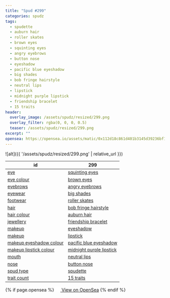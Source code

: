 ```yaml
---
title: "Spud #299"
categories: spudz
tags:
  - spudette
  - auburn hair
  - roller skates
  - brown eyes
  - squinting eyes
  - angry eyebrows
  - button nose
  - eyeshadow
  - pacific blue eyeshadow
  - big shades
  - bob fringe hairstyle
  - neutral lips
  - lipstick
  - midnight purple lipstick
  - friendship bracelet
  - 15 traits
header:
  overlay_image: /assets/spudz/resized/299.png
  overlay_filter: rgba(0, 0, 0, 0.5)
  teaser: /assets/spudz/resized/299.png
excerpt: ""
opensea: https://opensea.io/assets/matic/0x112d18c861d401b3145d39236bf149f01e18beed/299
---
```

![alt]({{ '/assets/spudz/resized/299.png' | relative_url }})

| id | 299 |
|-|-|
| <a href="/traits/eye/#trait-type">eye</a> | <a href="/traits/eye/squinting-eyes/1/#trait">squinting eyes</a> |
| <a href="/traits/eye-colour/#trait-type">eye colour</a> | <a href="/traits/eye-colour/brown-eyes/1/#trait">brown eyes</a> |
| <a href="/traits/eyebrows/#trait-type">eyebrows</a> | <a href="/traits/eyebrows/angry-eyebrows/1/#trait">angry eyebrows</a> |
| <a href="/traits/eyewear/#trait-type">eyewear</a> | <a href="/traits/eyewear/big-shades/1/#trait">big shades</a> |
| <a href="/traits/footwear/#trait-type">footwear</a> | <a href="/traits/footwear/roller-skates/1/#trait">roller skates</a> |
| <a href="/traits/hair/#trait-type">hair</a> | <a href="/traits/hair/bob-fringe-hairstyle/1/#trait">bob fringe hairstyle</a> |
| <a href="/traits/hair-colour/#trait-type">hair colour</a> | <a href="/traits/hair-colour/auburn-hair/1/#trait">auburn hair</a> |
| <a href="/traits/jewellery/#trait-type">jewellery</a> | <a href="/traits/jewellery/friendship-bracelet/1/#trait">friendship bracelet</a> |
| <a href="/traits/makeup/#trait-type">makeup</a> | <a href="/traits/makeup/eyeshadow/1/#trait">eyeshadow</a> |
| <a href="/traits/makeup/#trait-type">makeup</a> | <a href="/traits/makeup/lipstick/1/#trait">lipstick</a> |
| <a href="/traits/makeup-eyeshadow-colour/#trait-type">makeup eyeshadow colour</a> | <a href="/traits/makeup-eyeshadow-colour/pacific-blue-eyeshadow/1/#trait">pacific blue eyeshadow</a> |
| <a href="/traits/makeup-lipstick-colour/#trait-type">makeup lipstick colour</a> | <a href="/traits/makeup-lipstick-colour/midnight-purple-lipstick/1/#trait">midnight purple lipstick</a> |
| <a href="/traits/mouth/#trait-type">mouth</a> | <a href="/traits/mouth/neutral-lips/1/#trait">neutral lips</a> |
| <a href="/traits/nose/#trait-type">nose</a> | <a href="/traits/nose/button-nose/1/#trait">button nose</a> |
| <a href="/traits/spud-type/#trait-type">spud type</a> | <a href="/traits/spud-type/spudette/1/#trait">spudette</a> |
| <a href="/traits/trait-count/#trait-type">trait count</a> | <a href="/traits/trait-count/15-traits/1/#trait">15 traits</a> |

{% if page.opensea %}
<a href="{{page.opensea}}" class="btn btn--info" onclick="window.open(this.href, '_blank'); return false;"><img src="/assets/images/opensea.svg" width="16px"><span>  View on OpenSea</span></a>
{% endif %}
